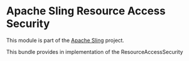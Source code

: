 # Apache Sling Resource Access Security

This module is part of the [Apache Sling](https://sling.apache.org) project.

This bundle provides in implementation of the ResourceAccessSecurity
